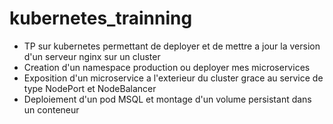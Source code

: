# kubernetes_trainning
 - TP sur kubernetes permettant de deployer  et de mettre a jour la version d'un serveur nginx sur un cluster 
 - Creation d'un namespace production ou deployer mes microservices
 - Exposition d'un microservice a l'exterieur du cluster grace au service de type NodePort et NodeBalancer
 - Deploiement d'un pod MSQL et montage d'un volume persistant dans un conteneur
 
